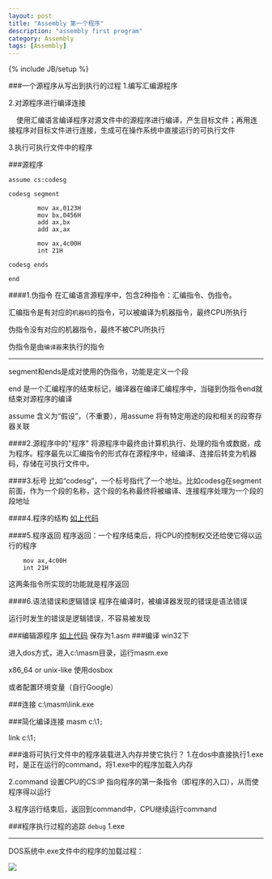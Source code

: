 ```yaml
---
layout: post
title: "Assembly 第一个程序"
description: "assembly first program"
category: Assembly
tags: [Assembly]
---
```

{% include JB/setup %}

###一个源程序从写出到执行的过程
1.编写汇编源程序

2.对源程序进行编译连接

&nbsp;&nbsp;&nbsp;&nbsp;使用汇编语言编译程序对源文件中的源程序进行编译，产生目标文件；再用连接程序对目标文件进行连接，生成可在操作系统中直接运行的可执行文件

3.执行可执行文件中的程序

###<span id="meta">源程序</span>
```
assume cs:codesg

codesg segment

		mov ax,0123H
		mov bx,0456H
		add ax,bx
		add ax,ax
		
		mov ax,4c00H
		int 21H
		
codesg ends

end

```
####1.伪指令
在汇编语言源程序中，包含2种指令：汇编指令、伪指令。

汇编指令是有对应的`机器码`的指令，可以被编译为机器指令，最终CPU所执行

伪指令没有对应的机器指令，最终不被CPU所执行

伪指令是由`编译器`来执行的指令

------
segment和ends是成对使用的伪指令，功能是定义一个段

end 是一个汇编程序的结束标记，编译器在编译汇编程序中，当碰到伪指令end就结束对源程序的编译

assume 含义为“假设”，（不重要），用assume 将有特定用途的段和相关的段寄存器关联

####2.源程序中的"程序"
将源程序中最终由计算机执行、处理的指令或数据，成为程序。程序最先以汇编指令的形式存在源程序中，经编译、连接后转变为机器码，存储在可执行文件中。


####3.标号
比如“codesg”，一个标号指代了一个地址。比如codesg在segment前面，作为一个段的名称，这个段的名称最终将被编译、连接程序处理为一个段的段地址

####4.程序的结构
[如上代码](#meta)

####5.程序返回
程序返回：一个程序结束后，将CPU的控制权交还给使它得以运行的程序

```
	mov ax,4c00H
	int 21H
```
这两条指令所实现的功能就是程序返回

####6.语法错误和逻辑错误
程序在编译时，被编译器发现的错误是语法错误

运行时发生的错误是逻辑错误，不容易被发现

###编辑源程序
[如上代码](#meta)
保存为1.asm
###编译
win32下

进入dos方式，进入c:\masm目录，运行masm.exe

x86_64 or unix-like
使用dosbox

或者配置环境变量（自行Google）

###连接
c:\masm\link.exe

###简化编译连接
masm c:\1`;`

link c:\1`;`

###谁将可执行文件中的程序装载进入内存并使它执行？
1.在dos中直接执行1.exe时，是正在运行的command，将1.exe中的程序加载入内存

2.command 设置CPU的CS:IP 指向程序的第一条指令（即程序的入口），从而使程序得以运行

3.程序运行结束后，返回到command中，CPU继续运行command

###程序执行过程的追踪
`debug` 1.exe

------
DOS系统中.exe文件中的程序的加载过程：

![](/blog/public/image/dos-loading-exe.jpg)